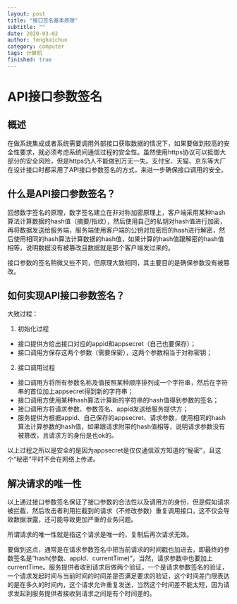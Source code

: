 ```yaml
---
layout: post
title: "接口签名基本原理"
subtitle: ""
date: 2020-03-02
author: fenghaichun
category: computer
tags: 计算机
finished: true
---
```

# API接口参数签名
## 概述
在做系统集成或者系统需要调用外部接口获取数据的情况下，如果要做到较高的安全性要求，就必须考虑系统间通信过程的安全性。虽然使用https协议可以抵御大部分的安全风险，但是https仍人不能做到万无一失。支付宝、天猫、京东等大厂在设计接口时都采用了API接口参数签名的方式，来进一步确保接口调用的安全。

## 什么是API接口参数签名？
回想数字签名的原理，数字签名建立在非对称加密原理上，客户端采用某种hash算法计算数据的hash值（摘要/指纹），然后使用自己的私钥对hash值进行加密，再将数据发送给服务端，服务端使用客户端的公钥对加密后的hash进行解密，然后使用相同的hash算法计算数据的hash值，如果计算的hash值跟解密的hash值相等，说明数据没有被篡改且数据就是那个客户端发过来的。

接口参数的签名稍微又些不同，但原理大致相同，其主要目的是确保参数没有被篡改。

## 如何实现API接口参数签名？
大致过程：

1. 初始化过程

- 接口提供方给出接口对应的appid和appsecret（自己也要保存）；
- 接口调用方保存这两个参数（需要保密），这两个参数相当于对称密钥；

2. 接口调用过程

- 接口调用方将所有参数名称及值按照某种顺序排列成一个字符串，然后在字符串的首位加上appsecret得到新的字符串；
- 接口调用方使用某种hash算法计算新的字符串的hash值得到参数的签名；
- 接口调用方将请求参数、参数签名、appid发送给服务提供方；
- 服务提供方根据appid、自己保存的appsecret、请求参数，使用相同的hash算法计算参数的hash值，如果跟请求附带的hash值相等，说明请求参数没有被篡改，且请求方的身份是也ok的。

以上过程之所以是安全的是因为appsecret是仅仅通信双方知道的“秘密”，且这个“秘密”平时不会在网络上传递。

## 解决请求的唯一性
以上通过接口参数签名保证了接口参数的合法性以及调用方的身份，但是假如请求被拦截，然后攻击者利用拦截到的请求（不修改参数）重复调用接口，这不仅会导致数据泄露，还可能导致更加严重的业务问题。

所谓请求的唯一性就是指这个请求是唯一的，复制后再次请求无效。

要做到这点，通常是在请求参数签名中把当前请求的时间戳也加进去，即最终的参数签名是“hash(参数、appId、currentTime)”，当然，请求参数中也要加上currentTime。服务提供者收到请求后做两个验证，一个是请求参数签名的验证，一个请求发起时间与当前时间的时间差是否满足要求的验证，这个时间差门限表达的是在多久的时间内，这个请求允许重复发送，当然这个时间差不能太短，因为请求发起到服务提供者接收到请求之间是有个时间差的。



